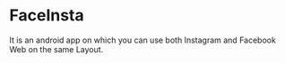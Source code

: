 # FaceInsta
It is an android app on which you can use both Instagram and Facebook Web on the same Layout.
